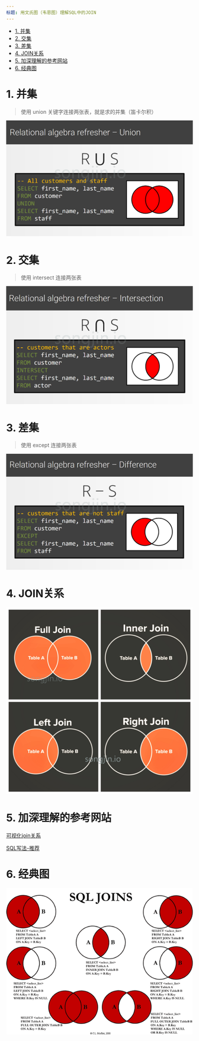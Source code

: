 ```yaml
---
标题: 用文氏图（韦恩图）理解SQL中的JOIN
---
```


<!-- TOC -->

- [1. 并集](#1-并集)
- [2. 交集](#2-交集)
- [3. 差集](#3-差集)
- [4. JOIN关系](#4-join关系)
- [5. 加深理解的参考网站](#5-加深理解的参考网站)
- [6. 经典图](#6-经典图)

<!-- /TOC -->

# 1. 并集
> 使用 union 关键字连接两张表，就是求的并集（笛卡尔积）

![并集](./imgs/01.png)  

# 2. 交集
> 使用 intersect 连接两张表

![交集](./imgs/02.png)

# 3. 差集
> 使用 except 连接两张表

![交集](./imgs/03.png)


# 4. JOIN关系

![交集](./imgs/04.png)

# 5. 加深理解的参考网站

[可视化join关系](http://joins.spathon.com/)

[SQL写法-推荐](https://www.codeproject.com/Articles/33052/Visual-Representation-of-SQL-Joins)

# 6. 经典图

![交集](./imgs/05.png)

